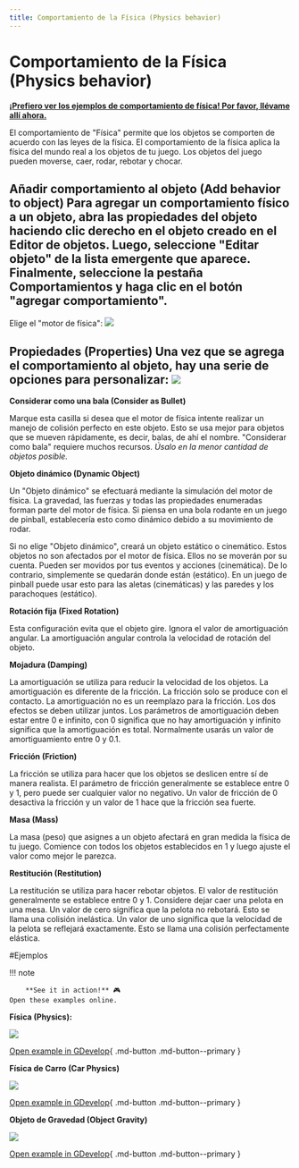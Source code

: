 ```yaml
---
title: Comportamiento de la Física (Physics behavior)
---
```

# Comportamiento de la Física (Physics behavior)

**[¡Prefiero ver los ejemplos de comportamiento de física! Por favor, llévame allí ahora.](#Examples)**

El comportamiento de "Física" permite que los objetos se comporten de acuerdo con las leyes de la física. El comportamiento de la física aplica la física del mundo real a los objetos de tu juego. Los objetos del juego pueden moverse, caer, rodar, rebotar y chocar.

## Añadir comportamiento al objeto (Add behavior to object) Para agregar un comportamiento físico a un objeto, abra las propiedades del objeto haciendo clic derecho en el objeto creado en el Editor de objetos. Luego, seleccione "Editar objeto" de la lista emergente que aparece. Finalmente, seleccione la pestaña Comportamientos y haga clic en el botón "agregar comportamiento".

Elige el "motor de física": ![](/gdevelop5/behaviors/physics-behavior-inlist.png)

## Propiedades (Properties) Una vez que se agrega el comportamiento al objeto, hay una serie de opciones para personalizar: ![](/gdevelop5/behaviors/physics-behavior-options.png)

**Considerar como una bala (Consider as Bullet)**

Marque esta casilla si desea que el motor de física intente realizar un manejo de colisión perfecto en este objeto. Esto se usa mejor para objetos que se mueven rápidamente, es decir, balas, de ahí el nombre. "Considerar como bala" requiere muchos recursos. *Úsalo en la menor cantidad de objetos posible.*

**Objeto dinámico (Dynamic Object)**

Un "Objeto dinámico" se efectuará mediante la simulación del motor de física. La gravedad, las fuerzas y todas las propiedades enumeradas forman parte del motor de física. Si piensa en una bola rodante en un juego de pinball, establecería esto como dinámico debido a su movimiento de rodar.

Si no elige "Objeto dinámico", creará un objeto estático o cinemático. Estos objetos no son afectados por el motor de física. Ellos no se moverán por su cuenta. Pueden ser movidos por tus eventos y acciones (cinemática). De lo contrario, simplemente se quedarán donde están (estático). En un juego de pinball puede usar esto para las aletas (cinemáticas) y las paredes y los parachoques (estático).

**Rotación fija (Fixed Rotation)**

Esta configuración evita que el objeto gire. Ignora el valor de amortiguación angular. La amortiguación angular controla la velocidad de rotación del objeto.

**Mojadura (Damping)**

La amortiguación se utiliza para reducir la velocidad de los objetos. La amortiguación es diferente de la fricción. La fricción solo se produce con el contacto. La amortiguación no es un reemplazo para la fricción. Los dos efectos se deben utilizar juntos. Los parámetros de amortiguación deben estar entre 0 e infinito, con 0 significa que no hay amortiguación y infinito significa que la amortiguación es total. Normalmente usarás un valor de amortiguamiento entre 0 y 0.1.

**Fricción (Friction)**

La fricción se utiliza para hacer que los objetos se deslicen entre sí de manera realista. El parámetro de fricción generalmente se establece entre 0 y 1, pero puede ser cualquier valor no negativo. Un valor de fricción de 0 desactiva la fricción y un valor de 1 hace que la fricción sea fuerte.

**Masa (Mass)**

La masa (peso) que asignes a un objeto afectará en gran medida la física de tu juego. Comience con todos los objetos establecidos en 1 y luego ajuste el valor como mejor le parezca.

**Restitución (Restitution)**

La restitución se utiliza para hacer rebotar objetos. El valor de restitución generalmente se establece entre 0 y 1. Considere dejar caer una pelota en una mesa. Un valor de cero significa que la pelota no rebotará. Esto se llama una colisión inelástica. Un valor de uno significa que la velocidad de la pelota se reflejará exactamente. Esto se llama una colisión perfectamente elástica.

#Ejemplos

!!! note
    
        **See it in action!** 🎮  
    Open these examples online.

**Física (Physics):**

[![](/gdevelop5/behaviors/hingeleverdemo.png)](https://editor.gdevelop-app.com/?project=example://physics)

[Open example in GDevelop](https://editor.gdevelop.io/?project=example://physics){ .md-button .md-button--primary }

**Física de Carro (Car Physics)**

[![](/gdevelop5/behaviors/carphysics.png)](https://editor.gdevelop-app.com/?project=example://car-physics)

[Open example in GDevelop](https://editor.gdevelop.io/?project=example://car-physics){ .md-button .md-button--primary }

**Objeto de Gravedad (Object Gravity)**

[![](/gdevelop5/behaviors/objectgravity.png)](https://editor.gdevelop-app.com/?project=example://object-gravity)

[Open example in GDevelop](https://editor.gdevelop.io/?project=example://object-gravity){ .md-button .md-button--primary }
